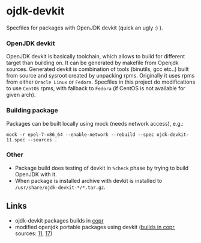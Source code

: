 # ojdk-devkit
Specfiles for packages with OpenJDK devkit (quick an ugly :) ).

### OpenJDK devkit
OpenJDK devkit is basically toolchain, which allows to build for different target than building on.
It can be generated by makefile from Openjdk sources.
Generated devkit is combination of tools (binutils, gcc etc..) built from source and sysroot created by unpacking rpms.
Originally it uses rpms from either `Oracle Linux` or `Fedora`. Specfiles in this project do modifications to use `CentOS` rpms,
with fallback to `Fedora` (if CentOS is not available for given arch).

### Building package
Packages can be built locally using mock (needs network access), e.g.:
```
mock -r epel-7-x86_64 --enable-network --rebuild --spec ojdk-devkit-11.spec --sources .
```

### Other
- Package build does testing of devkit in `%check` phase by trying to build OpenJDK with it.
- When package is installed archive with devkit is installed to `/usr/share/ojdk-devkit-*/*.tar.gz`.

## Links
- ojdk-devkit packages builds in [copr](https://copr.fedorainfracloud.org/coprs/zzambers/ojdk-devkit/monitor/)
- modified openjdk portable packages using devkit ([builds in copr](https://copr.fedorainfracloud.org/coprs/zzambers/openjdk-portable-ojdk-devkit/monitor/), sources: [11](https://src.fedoraproject.org/fork/zzambers/rpms/java-11-openjdk-portable/tree/ojdk-devkit), [17](https://src.fedoraproject.org/fork/zzambers/rpms/java-17-openjdk-portable/tree/ojdk-devkit))
